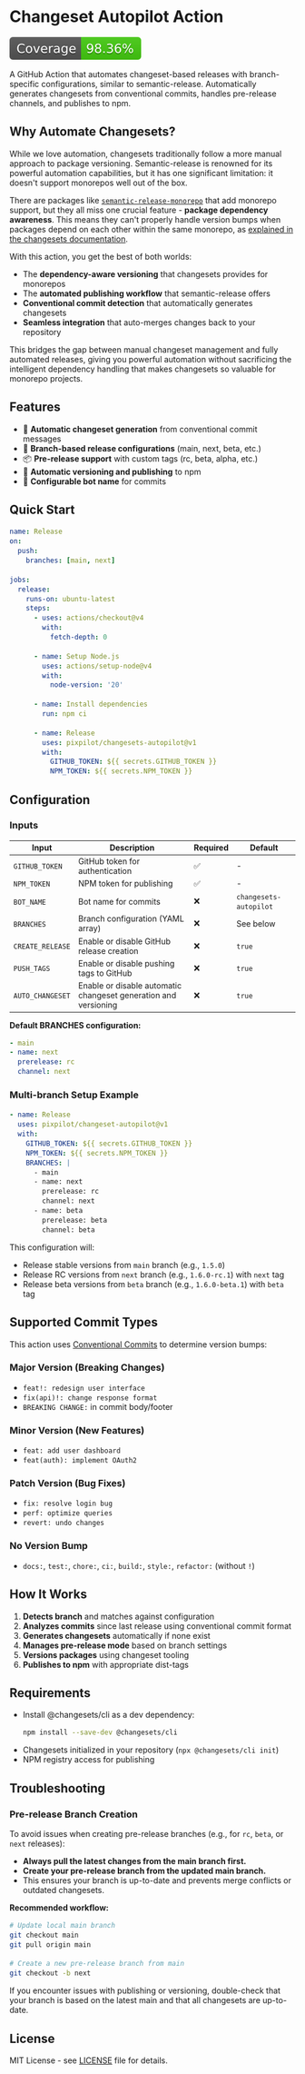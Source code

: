 # Changeset Autopilot Action

![Coverage](badges/coverage.svg)

A GitHub Action that automates changeset-based releases with branch-specific configurations, similar to semantic-release. Automatically generates changesets from conventional commits, handles pre-release channels, and publishes to npm.

## Why Automate Changesets?

While we love automation, changesets traditionally follow a more manual approach to package versioning. Semantic-release is renowned for its powerful automation capabilities, but it has one significant limitation: it doesn't support monorepos well out of the box.

There are packages like [`semantic-release-monorepo`](https://www.npmjs.com/package/semantic-release-monorepo) that add monorepo support, but they all miss one crucial feature - **package dependency awareness**. This means they can't properly handle version bumps when packages depend on each other within the same monorepo, as [explained in the changesets documentation](https://changesets-docs.vercel.app/en/prereleases).

With this action, you get the best of both worlds:

- The **dependency-aware versioning** that changesets provides for monorepos
- The **automated publishing workflow** that semantic-release offers
- **Conventional commit detection** that automatically generates changesets
- **Seamless integration** that auto-merges changes back to your repository

This bridges the gap between manual changeset management and fully automated releases, giving you powerful automation without sacrificing the intelligent dependency handling that makes changesets so valuable for monorepo projects.

## Features

- 🚀 **Automatic changeset generation** from conventional commit messages
- 🌿 **Branch-based release configurations** (main, next, beta, etc.)
- 📦 **Pre-release support** with custom tags (rc, beta, alpha, etc.)
- 🔄 **Automatic versioning and publishing** to npm
- 🤖 **Configurable bot name** for commits

## Quick Start

```yaml
name: Release
on:
  push:
    branches: [main, next]

jobs:
  release:
    runs-on: ubuntu-latest
    steps:
      - uses: actions/checkout@v4
        with:
          fetch-depth: 0

      - name: Setup Node.js
        uses: actions/setup-node@v4
        with:
          node-version: '20'

      - name: Install dependencies
        run: npm ci

      - name: Release
        uses: pixpilot/changesets-autopilot@v1
        with:
          GITHUB_TOKEN: ${{ secrets.GITHUB_TOKEN }}
          NPM_TOKEN: ${{ secrets.NPM_TOKEN }}
```

## Configuration

### Inputs

| Input            | Description                                                     | Required | Default                |
| ---------------- | --------------------------------------------------------------- | -------- | ---------------------- |
| `GITHUB_TOKEN`   | GitHub token for authentication                                 | ✅       | -                      |
| `NPM_TOKEN`      | NPM token for publishing                                        | ✅       | -                      |
| `BOT_NAME`       | Bot name for commits                                            | ❌       | `changesets-autopilot` |
| `BRANCHES`       | Branch configuration (YAML array)                               | ❌       | See below              |
| `CREATE_RELEASE` | Enable or disable GitHub release creation                       | ❌       | `true`                 |
| `PUSH_TAGS`      | Enable or disable pushing tags to GitHub                        | ❌       | `true`                 |
| `AUTO_CHANGESET` | Enable or disable automatic changeset generation and versioning | ❌       | `true`                 |

**Default BRANCHES configuration:**

```yaml
- main
- name: next
  prerelease: rc
  channel: next
```

### Multi-branch Setup Example

```yaml
- name: Release
  uses: pixpilot/changeset-autopilot@v1
  with:
    GITHUB_TOKEN: ${{ secrets.GITHUB_TOKEN }}
    NPM_TOKEN: ${{ secrets.NPM_TOKEN }}
    BRANCHES: |
      - main
      - name: next
        prerelease: rc
        channel: next
      - name: beta
        prerelease: beta
        channel: beta
```

This configuration will:

- Release stable versions from `main` branch (e.g., `1.5.0`)
- Release RC versions from `next` branch (e.g., `1.6.0-rc.1`) with `next` tag
- Release beta versions from `beta` branch (e.g., `1.6.0-beta.1`) with `beta` tag

## Supported Commit Types

This action uses [Conventional Commits](https://www.conventionalcommits.org/) to determine version bumps:

### Major Version (Breaking Changes)

- `feat!: redesign user interface`
- `fix(api)!: change response format`
- `BREAKING CHANGE:` in commit body/footer

### Minor Version (New Features)

- `feat: add user dashboard`
- `feat(auth): implement OAuth2`

### Patch Version (Bug Fixes)

- `fix: resolve login bug`
- `perf: optimize queries`
- `revert: undo changes`

### No Version Bump

- `docs:`, `test:`, `chore:`, `ci:`, `build:`, `style:`, `refactor:` (without `!`)

## How It Works

1. **Detects branch** and matches against configuration
2. **Analyzes commits** since last release using conventional commit format
3. **Generates changesets** automatically if none exist
4. **Manages pre-release mode** based on branch settings
5. **Versions packages** using changeset tooling
6. **Publishes to npm** with appropriate dist-tags

## Requirements

- Install @changesets/cli as a dev dependency:
  ```bash
  npm install --save-dev @changesets/cli
  ```
- Changesets initialized in your repository (`npx @changesets/cli init`)
- NPM registry access for publishing

## Troubleshooting

### Pre-release Branch Creation

To avoid issues when creating pre-release branches (e.g., for `rc`, `beta`, or `next` releases):

- **Always pull the latest changes from the main branch first.**
- **Create your pre-release branch from the updated main branch.**
- This ensures your branch is up-to-date and prevents merge conflicts or outdated changesets.

**Recommended workflow:**

```bash
# Update local main branch
git checkout main
git pull origin main

# Create a new pre-release branch from main
git checkout -b next
```

If you encounter issues with publishing or versioning, double-check that your branch is based on the latest main and that all changesets are up-to-date.

## License

MIT License - see [LICENSE](LICENSE) file for details.
